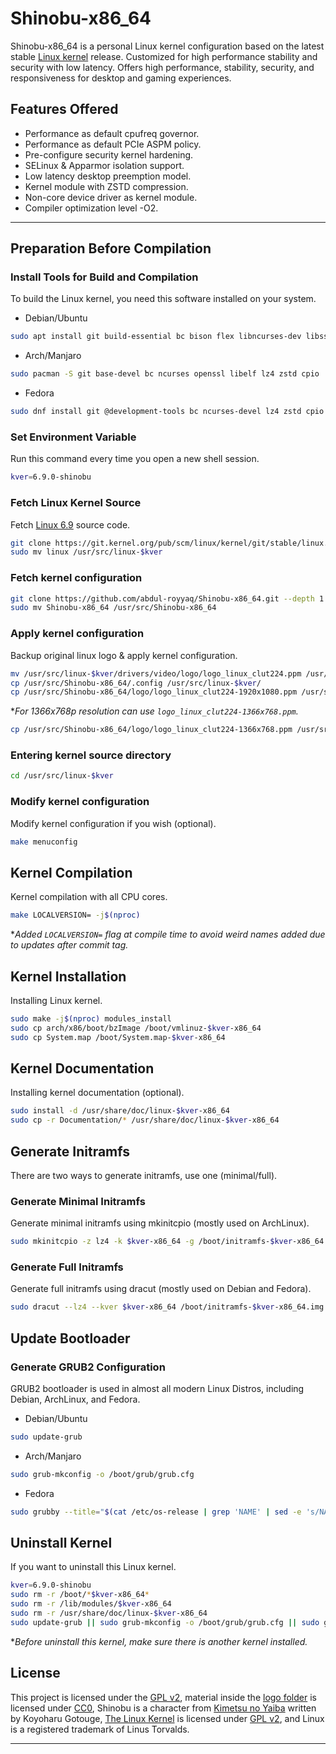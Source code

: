 # Shinobu-x86_64

Shinobu-x86_64 is a personal Linux kernel configuration based on the latest stable [Linux kernel](https://kernel.org) release.
Customized for high performance stability and security with low latency. Offers high performance, stability, security, and responsiveness for desktop and gaming experiences.

## Features Offered

* Performance as default cpufreq governor.
* Performance as default PCIe ASPM policy.
* Pre-configure security kernel hardening.
* SELinux & Apparmor isolation support.
* Low latency desktop preemption model.
* Kernel module with ZSTD compression.
* Non-core device driver as kernel module.
* Compiler optimization level -O2.

---

## Preparation Before Compilation

### Install Tools for Build and Compilation

To build the Linux kernel, you need this software installed on your system.

* Debian/Ubuntu

```bash
sudo apt install git build-essential bc bison flex libncurses-dev libssl-dev libelf-dev lz4 zstd cpio
```

* Arch/Manjaro

```bash
sudo pacman -S git base-devel bc ncurses openssl libelf lz4 zstd cpio
```

* Fedora

```bash
sudo dnf install git @development-tools bc ncurses-devel lz4 zstd cpio
```

### Set Environment Variable

Run this command every time you open a new shell session.

```bash
kver=6.9.0-shinobu
```

### Fetch Linux Kernel Source

Fetch [Linux 6.9](https://git.kernel.org/pub/scm/linux/kernel/git/stable/linux.git/commit/?h=v6.9) source code.
 
```bash
git clone https://git.kernel.org/pub/scm/linux/kernel/git/stable/linux.git --depth 1 -b v6.9
sudo mv linux /usr/src/linux-$kver
```

### Fetch kernel configuration

```bash
git clone https://github.com/abdul-royyaq/Shinobu-x86_64.git --depth 1
sudo mv Shinobu-x86_64 /usr/src/Shinobu-x86_64
```

### Apply kernel configuration

Backup original linux logo & apply kernel configuration.

```bash
mv /usr/src/linux-$kver/drivers/video/logo/logo_linux_clut224.ppm /usr/src/linux-$kver/drivers/video/logo/logo_linux_clut224.backup.ppm
cp /usr/src/Shinobu-x86_64/.config /usr/src/linux-$kver/
cp /usr/src/Shinobu-x86_64/logo/logo_linux_clut224-1920x1080.ppm /usr/src/linux-$kver/drivers/video/logo/logo_linux_clut224.ppm
```

**For 1366x768p resolution can use `logo_linux_clut224-1366x768.ppm`.*

```bash
cp /usr/src/Shinobu-x86_64/logo/logo_linux_clut224-1366x768.ppm /usr/src/linux-$kver/drivers/video/logo/logo_linux_clut224.ppm
```

### Entering kernel source directory

```bash
cd /usr/src/linux-$kver
```

### Modify kernel configuration

Modify kernel configuration if you wish (optional).

```bash
make menuconfig
```

## Kernel Compilation

Kernel compilation with all CPU cores.

```bash
make LOCALVERSION= -j$(nproc)
```

**Added `LOCALVERSION=` flag at compile time to avoid weird names added due to updates after commit tag.*

## Kernel Installation

Installing Linux kernel.

```bash
sudo make -j$(nproc) modules_install 
sudo cp arch/x86/boot/bzImage /boot/vmlinuz-$kver-x86_64
sudo cp System.map /boot/System.map-$kver-x86_64
```

## Kernel Documentation

Installing kernel documentation (optional).

```bash
sudo install -d /usr/share/doc/linux-$kver-x86_64
sudo cp -r Documentation/* /usr/share/doc/linux-$kver-x86_64
```

## Generate Initramfs

There are two ways to generate initramfs, use one (minimal/full).

### Generate Minimal Initramfs

Generate minimal initramfs using mkinitcpio (mostly used on ArchLinux).

```bash
sudo mkinitcpio -z lz4 -k $kver-x86_64 -g /boot/initramfs-$kver-x86_64.img
```

### Generate Full Initramfs

Generate full initramfs using dracut (mostly used on Debian and Fedora).

```bash
sudo dracut --lz4 --kver $kver-x86_64 /boot/initramfs-$kver-x86_64.img
```

## Update Bootloader

### Generate GRUB2 Configuration

GRUB2 bootloader is used in almost all modern Linux Distros, including Debian, ArchLinux, and Fedora.

* Debian/Ubuntu

```bash
sudo update-grub
```

* Arch/Manjaro

```bash
sudo grub-mkconfig -o /boot/grub/grub.cfg
```

* Fedora

```bash
sudo grubby --title="$(cat /etc/os-release | grep 'NAME' | sed -e 's/NAME="\(.*\)"/\1/' | head -1) ($kver-x86_64) $(cat /etc/os-release | grep 'VERSION' | sed -e 's/VERSION="\(.*\)"/\1/' | head -1)"--add-kernel=/boot/vmlinuz-$kver-x86_64 --copy-default
```

## Uninstall Kernel

If you want to uninstall this Linux kernel.

```bash
kver=6.9.0-shinobu
sudo rm -r /boot/*$kver-x86_64*
sudo rm -r /lib/modules/$kver-x86_64
sudo rm -r /usr/share/doc/linux-$kver-x86_64
sudo update-grub || sudo grub-mkconfig -o /boot/grub/grub.cfg || sudo grubby --remove-kernel=/boot/vmlinuz-$kver-x86_64
```

**Before uninstall this kernel, make sure there is another kernel installed.*

## License

This project is licensed under the [GPL v2](https://www.gnu.org/licenses/old-licenses/gpl-2.0.html), material inside the [logo folder](logo/) is licensed under [CC0](https://creativecommons.org/publicdomain/zero/1.0), Shinobu is a character from [Kimetsu no Yaiba](https://kimetsu.com) written by Koyoharu Gotouge, [The Linux Kernel](https://kernel.org) is licensed under [GPL v2](https://www.gnu.org/licenses/old-licenses/gpl-2.0.html), and Linux is a registered trademark of Linus Torvalds.

---
